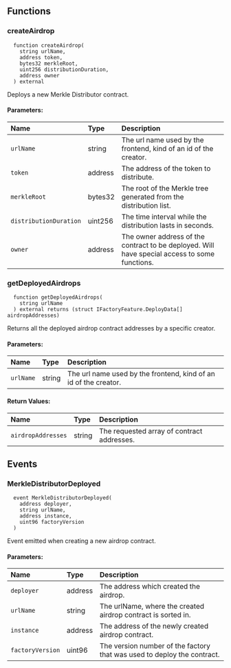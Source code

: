 


## Functions
### createAirdrop
```solidity
  function createAirdrop(
    string urlName,
    address token,
    bytes32 merkleRoot,
    uint256 distributionDuration,
    address owner
  ) external
```
Deploys a new Merkle Distributor contract.


#### Parameters:
| Name | Type | Description                                                          |
| :--- | :--- | :------------------------------------------------------------------- |
|`urlName` | string | The url name used by the frontend, kind of an id of the creator.
|`token` | address | The address of the token to distribute.
|`merkleRoot` | bytes32 | The root of the Merkle tree generated from the distribution list.
|`distributionDuration` | uint256 | The time interval while the distribution lasts in seconds.
|`owner` | address | The owner address of the contract to be deployed. Will have special access to some functions.

### getDeployedAirdrops
```solidity
  function getDeployedAirdrops(
    string urlName
  ) external returns (struct IFactoryFeature.DeployData[] airdropAddresses)
```
Returns all the deployed airdrop contract addresses by a specific creator.


#### Parameters:
| Name | Type | Description                                                          |
| :--- | :--- | :------------------------------------------------------------------- |
|`urlName` | string | The url name used by the frontend, kind of an id of the creator.

#### Return Values:
| Name                           | Type          | Description                                                                  |
| :----------------------------- | :------------ | :--------------------------------------------------------------------------- |
|`airdropAddresses`| string | The requested array of contract addresses.
## Events
### MerkleDistributorDeployed
```solidity
  event MerkleDistributorDeployed(
    address deployer,
    string urlName,
    address instance,
    uint96 factoryVersion
  )
```
Event emitted when creating a new airdrop contract.


#### Parameters:
| Name                           | Type          | Description                                    |
| :----------------------------- | :------------ | :--------------------------------------------- |
|`deployer`| address | The address which created the airdrop.
|`urlName`| string | The urlName, where the created airdrop contract is sorted in.
|`instance`| address | The address of the newly created airdrop contract.
|`factoryVersion`| uint96 | The version number of the factory that was used to deploy the contract.

